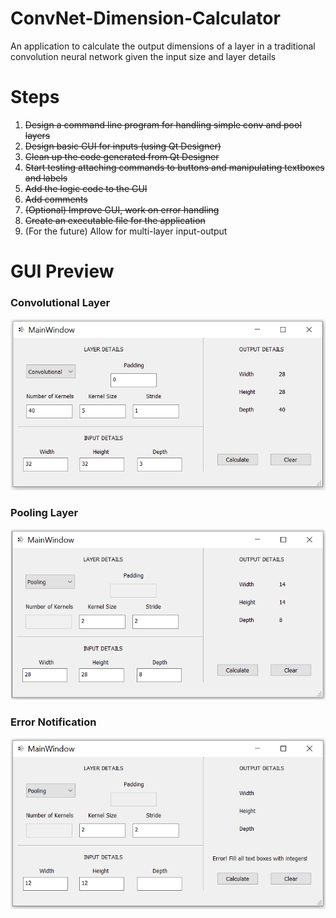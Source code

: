 # ConvNet-Dimension-Calculator
An application to calculate the output dimensions of a layer in a traditional convolution neural network given the input size and layer details

# Steps
<ol>
  <li><s>Design a command line program for handling simple conv and pool layers</s></li>
  <li><s>Design basic GUI for inputs (using Qt Designer)</s></li>
  <li><s>Clean up the code generated from Qt Designer</s></li>
  <li><s>Start testing attaching commands to buttons and manipulating textboxes and labels</s></li>
  <li><s>Add the logic code to the GUI</s></li>
  <li><s>Add comments</s></li>
  <li><s>(Optional) Improve GUI, work on error handling</s></li>
  <li><s>Create an executable file for the application</s></li>
  <li>(For the future) Allow for multi-layer input-output</li>
</ol>

# GUI Preview
### Convolutional Layer

![GUI prototype](https://github.com/MohamedMoustafaNUIG/ConvNet-Dimension-Calculator/blob/main/Assets/GUI_conv.PNG)

### Pooling Layer
![GUI prototype](https://github.com/MohamedMoustafaNUIG/ConvNet-Dimension-Calculator/blob/main/Assets/GUI_pool.PNG?raw=true)

### Error Notification
![GUI prototype](https://github.com/MohamedMoustafaNUIG/ConvNet-Dimension-Calculator/blob/main/Assets/GUI_error.PNG?raw=true)
